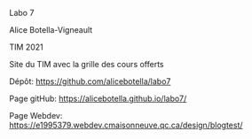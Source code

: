 Labo 7

Alice Botella-Vigneault

TIM 2021

Site du TIM avec la grille des cours offerts

Dépôt: https://github.com/alicebotella/labo7

Page gitHub: https://alicebotella.github.io/labo7/

Page Webdev: https://e1995379.webdev.cmaisonneuve.qc.ca/design/blogtest/
